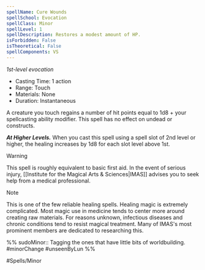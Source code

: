 ```yaml
---
spellName: Cure Wounds
spellSchool: Evocation
spellClass: Minor
spellLevel: 1
spellDescription: Restores a modest amount of HP.
isForbidden: False
isTheoretical: False
spellComponents: VS
---
```


*1st-level evocation*

- Casting Time: 1 action
- Range: Touch
- Materials: None
- Duration: Instantaneous

A creature you touch regains a number of hit points equal to 1d8 + your spellcasting ability modifier. This spell has no effect on undead or constructs.

***At Higher Levels.*** When you cast this spell using a spell slot of 2nd level or higher, the healing increases by 1d8 for each slot level above 1st.

>[!warning]
>This spell is roughly equivalent to basic first aid. In the event of serious injury, [[Institute for the Magical Arts & Sciences|IMAS]] advises you to seek help from a medical professional.

>[!note]
>This is one of the few reliable healing spells. Healing magic is extremely complicated. Most magic use in medicine tends to center more around creating raw materials. For reasons unknown, infectious diseases and chronic conditions tend to resist magical treatment. Many of IMAS's most prominent members are dedicated to researching this.

%%
sudoMinor:: Tagging the ones that have little bits of worldbuilding.
#minorChange #unseenByLun 
%%

#Spells/Minor 
